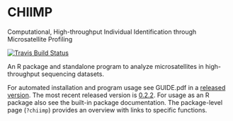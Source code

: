 # CHIIMP
Computational, High-throughput Individual Identification through Microsatellite Profiling

[![Travis Build Status](https://travis-ci.org/ShawHahnLab/chiimp.svg?branch=master)](https://travis-ci.org/ShawHahnLab/chiimp)

An R package and standalone program to analyze microsatellites in
high-throughput sequencing datasets.

For automated installation and program usage see GUIDE.pdf in a
[released version](https://github.com/ShawHahnLab/chiimp/releases).
The most recent released version is [0.2.2](https://github.com/ShawHahnLab/chiimp/releases/tag/0.2.2).
For usage as an R package also see the built-in package documentation.  The
package-level page (`?chiimp`) provides an overview with links to specific
functions.
